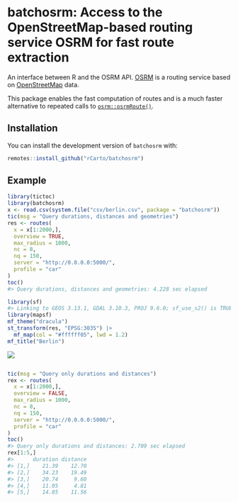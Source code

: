 
# batchosrm: Access to the OpenStreetMap-based routing service OSRM for fast route extraction

<!-- badges: start -->

<!-- badges: end -->

An interface between R and the OSRM API.
[OSRM](https://github.com/Project-OSRM/osrm-backend) is a routing
service based on [OpenStreetMap](http://project-osrm.org) data.

This package enables the fast computation of routes and is a much faster
alternative to repeated calls to
[`osrm::osrmRoute()`](https://github.com/riatelab/osrm).

## Installation

You can install the development version of `batchosrm` with:

``` r
remotes::install_github("rCarto/batchosrm")
```

## Example

``` r
library(tictoc)
library(batchosrm)
x <- read.csv(system.file("csv/berlin.csv", package = "batchosrm"))
tic(msg = "Query durations, distances and geometries")
res <- routes(
  x = x[1:2000,],
  overview = TRUE,
  max_radius = 1000,
  nc = 8,
  nq = 150,
  server = "http://0.0.0.0:5000/",
  profile = "car"
)
toc()
#> Query durations, distances and geometries: 4.228 sec elapsed

library(sf)
#> Linking to GEOS 3.13.1, GDAL 3.10.3, PROJ 9.6.0; sf_use_s2() is TRUE
library(mapsf)
mf_theme("dracula")
st_transform(res, "EPSG:3035") |>
  mf_map(col = "#ffffff05", lwd = 1.2)
mf_title("Berlin")
```

![](https://i.imgur.com/OSu4GlL.png)<!-- -->

``` r

tic(msg = "Query only durations and distances")
rex <- routes(
  x = x[1:2000,],
  overview = FALSE,
  max_radius = 1000,
  nc = 8,
  nq = 150,
  server = "http://0.0.0.0:5000/",
  profile = "car"
)
toc()
#> Query only durations and distances: 2.709 sec elapsed
rex[1:5,]
#>      duration distance
#> [1,]    21.39    12.70
#> [2,]    34.23    19.49
#> [3,]    20.74     9.60
#> [4,]    11.05     4.81
#> [5,]    14.85    11.56
```
